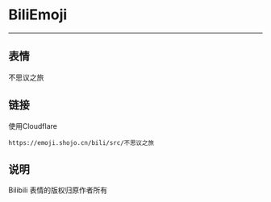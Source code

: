 # BiliEmoji
---
## 表情
不思议之旅
## 链接
使用Cloudflare
```
https://emoji.shojo.cn/bili/src/不思议之旅
```
## 说明
Bilibili 表情的版权归原作者所有
